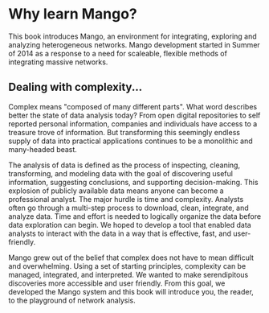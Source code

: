 # Why learn Mango?

This book introduces Mango, an environment for integrating, exploring and analyzing heterogeneous networks. Mango development started in Summer of 2014 as a response to a need for scaleable, flexible methods of integrating massive networks. 

## Dealing with complexity...

Complex means "composed of many different parts". What word  describes better the state of data analysis today? From open  digital repositories to self reported personal information, companies and individuals have access to a treasure trove of information. But transforming this seemingly endless supply of data into practical applications continues to be a monolithic and many-headed beast.

The analysis of data is defined as the process of inspecting, cleaning, transforming, and modeling data with the goal of discovering useful information, suggesting conclusions, and supporting decision-making.  This explosion of publicly available data means anyone can become a professional analyst. The major hurdle is time and complexity. Analysts often go through a multi-step process to download, clean, integrate, and analyze data. Time and effort is needed to logically organize the data before data exploration can begin. We hoped to develop a tool that enabled data analysts to interact with the data in a way that is effective, fast, and user-friendly.

Mango grew out of the belief that complex does not have to mean difficult and overwhelming. Using a set of starting principles, complexity can be managed, integrated, and interpreted. We wanted to make serendipitous discoveries more accessible and user friendly. From this goal, we developed the Mango system and this book will introduce you, the reader, to the playground of network analysis. 




